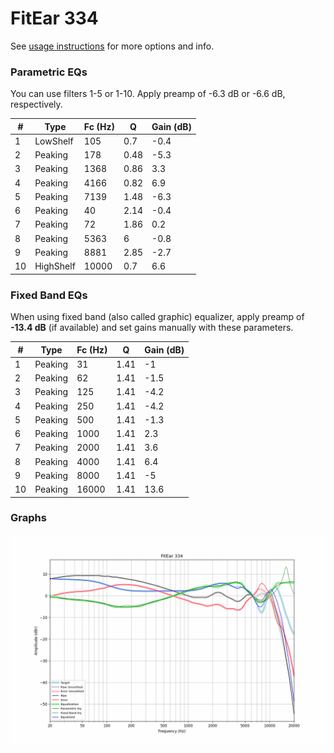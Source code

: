 # FitEar 334
See [usage instructions](https://github.com/jaakkopasanen/AutoEq#usage) for more options and info.

### Parametric EQs
You can use filters 1-5 or 1-10. Apply preamp of -6.3 dB or -6.6 dB, respectively.

|   # | Type      |   Fc (Hz) |    Q |   Gain (dB) |
|-----|-----------|-----------|------|-------------|
|   1 | LowShelf  |       105 | 0.7  |        -0.4 |
|   2 | Peaking   |       178 | 0.48 |        -5.3 |
|   3 | Peaking   |      1368 | 0.86 |         3.3 |
|   4 | Peaking   |      4166 | 0.82 |         6.9 |
|   5 | Peaking   |      7139 | 1.48 |        -6.3 |
|   6 | Peaking   |        40 | 2.14 |        -0.4 |
|   7 | Peaking   |        72 | 1.86 |         0.2 |
|   8 | Peaking   |      5363 | 6    |        -0.8 |
|   9 | Peaking   |      8881 | 2.85 |        -2.7 |
|  10 | HighShelf |     10000 | 0.7  |         6.6 |

### Fixed Band EQs
When using fixed band (also called graphic) equalizer, apply preamp of **-13.4 dB** (if available) and set gains manually with these parameters.

|   # | Type    |   Fc (Hz) |    Q |   Gain (dB) |
|-----|---------|-----------|------|-------------|
|   1 | Peaking |        31 | 1.41 |        -1   |
|   2 | Peaking |        62 | 1.41 |        -1.5 |
|   3 | Peaking |       125 | 1.41 |        -4.2 |
|   4 | Peaking |       250 | 1.41 |        -4.2 |
|   5 | Peaking |       500 | 1.41 |        -1.3 |
|   6 | Peaking |      1000 | 1.41 |         2.3 |
|   7 | Peaking |      2000 | 1.41 |         3.6 |
|   8 | Peaking |      4000 | 1.41 |         6.4 |
|   9 | Peaking |      8000 | 1.41 |        -5   |
|  10 | Peaking |     16000 | 1.41 |        13.6 |

### Graphs
![](./FitEar%20334.png)
